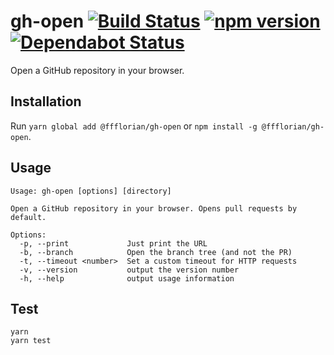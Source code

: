 # gh-open [![Build Status](https://action-badges.now.sh/ffflorian/gh-open)](https://github.com/ffflorian/gh-open/actions/) [![npm version](https://img.shields.io/npm/v/@ffflorian/gh-open.svg?style=flat)](https://www.npmjs.com/package/@ffflorian/gh-open) [![Dependabot Status](https://api.dependabot.com/badges/status?host=github&repo=ffflorian/gh-open)](https://dependabot.com)

Open a GitHub repository in your browser.

## Installation

Run `yarn global add @ffflorian/gh-open` or `npm install -g @ffflorian/gh-open`.

## Usage

```
Usage: gh-open [options] [directory]

Open a GitHub repository in your browser. Opens pull requests by default.

Options:
  -p, --print             Just print the URL
  -b, --branch            Open the branch tree (and not the PR)
  -t, --timeout <number>  Set a custom timeout for HTTP requests
  -v, --version           output the version number
  -h, --help              output usage information
```

## Test

```
yarn
yarn test
```
